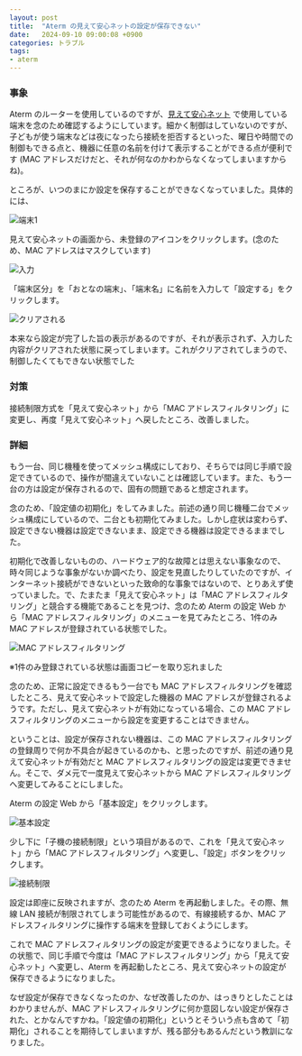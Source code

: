 ```yaml
---
layout: post
title:  "Aterm の見えて安心ネットの設定が保存できない"
date:   2024-09-10 09:00:08 +0900
categories: トラブル
tags:
- aterm
---
```

### 事象
Aterm のルーターを使用しているのですが、[見えて安心ネット][miete] で使用している端末を念のため確認するようにしています。細かく制御はしていないのですが、子どもが使う端末などは夜になったら接続を拒否するといった、曜日や時間での制御もできる点と、機器に任意の名前を付けて表示することができる点が便利です (MAC アドレスだけだと、それが何なのかわからなくなってしまいますからね)。

ところが、いつのまにか設定を保存することができなくなっていました。具体的には、

![端末1][img01]

見えて安心ネットの画面から、未登録のアイコンをクリックします。(念のため、MAC アドレスはマスクしています)

![入力][img02]

「端末区分」を「おとなの端末」、「端末名」に名前を入力して「設定する」をクリックします。

![クリアされる][img03]

本来なら設定が完了した旨の表示があるのですが、それが表示されず、入力した内容がクリアされた状態に戻ってしまいます。これがクリアされてしまうので、制御したくてもできない状態でした

### 対策
接続制限方式を「見えて安心ネット」から「MAC アドレスフィルタリング」に変更し、再度「見えて安心ネット」へ戻したところ、改善しました。

### 詳細
もう一台、同じ機種を使ってメッシュ構成にしており、そちらでは同じ手順で設定できているので、操作が間違えていないことは確認しています。また、もう一台の方は設定が保存されるので、固有の問題であると想定されます。

念のため、「設定値の初期化」をしてみました。前述の通り同じ機種二台でメッシュ構成にしているので、二台とも初期化てみました。しかし症状は変わらず、設定できない機器は設定できないまま、設定できる機器は設定できるままでした。

初期化で改善しないものの、ハードウェア的な故障とは思えない事象なので、時々同じような事象がないか調べたり、設定を見直したりしていたのですが、インターネット接続ができないといった致命的な事象ではないので、とりあえず使っていました。で、たまたま「見えて安心ネット」は「MAC アドレスフィルタリング」と競合する機能であることを見つけ、念のため Aterm の設定 Web から「MAC アドレスフィルタリング」のメニューを見てみたところ、1件のみ MAC アドレスが登録されている状態でした。

![MAC アドレスフィルタリング][img04]

※1件のみ登録されている状態は画面コピーを取り忘れました

念のため、正常に設定できるもう一台でも MAC アドレスフィルタリングを確認したところ、見えて安心ネットで設定した機器の MAC アドレスが登録されるようです。ただし、見えて安心ネットが有効になっている場合、この MAC アドレスフィルタリングのメニューから設定を変更することはできません。

ということは、設定が保存されない機器は、この MAC アドレスフィルタリングの登録周りで何か不具合が起きているのかも、と思ったのですが、前述の通り見えて安心ネットが有効だと MAC アドレスフィルタリングの設定は変更できません。そこで、ダメ元で一度見えて安心ネットから MAC アドレスフィルタリングへ変更してみることにしました。

Aterm の設定 Web から「基本設定」をクリックします。

![基本設定][img05]

少し下に「子機の接続制限」という項目があるので、これを「見えて安心ネット」から「MAC アドレスフィルタリング」へ変更し、「設定」ボタンをクリックします。

![接続制限][img06]

設定は即座に反映されますが、念のため Aterm を再起動しました。その際、無線 LAN 接続が制限されてしまう可能性があるので、有線接続するか、MAC アドレスフィルタリングに操作する端末を登録しておくようにします。

これで MAC アドレスフィルタリングの設定が変更できるようになりました。その状態で、同じ手順で今度は「MAC アドレスフィルタリング」から「見えて安心ネット」へ変更し、Aterm を再起動したところ、見えて安心ネットの設定が保存できるようになりました。

なぜ設定が保存できなくなったのか、なぜ改善したのか、はっきりとしたことはわかりませんが、MAC アドレスフィルタリングに何か意図しない設定が保存された、とかなんですかね。「設定値の初期化」というとそういう点も含めて「初期化」されることを期待してしまいますが、残る部分もあるんだという教訓になりました。


[miete]:https://www.aterm.jp/product/atermstation/special/miete_anshin/

[img01]:/assets/images/2024/09/ss-20240911-01.png
[img02]:/assets/images/2024/09/ss-20240911-02.png
[img03]:/assets/images/2024/09/ss-20240911-03.png
[img04]:/assets/images/2024/09/ss-20240911-04.png
[img05]:/assets/images/2024/09/ss-20240911-05.png
[img06]:/assets/images/2024/09/ss-20240911-06.png

